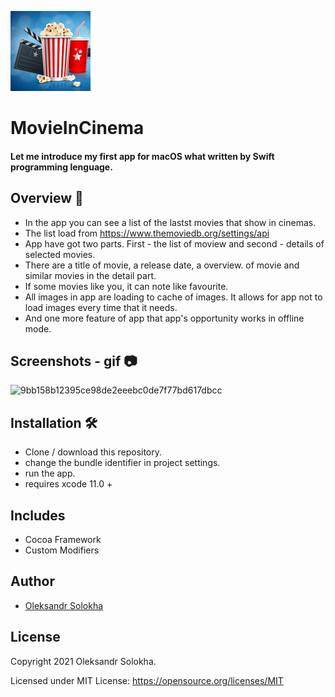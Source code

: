  <p float="left">
 <img src ="MovieInCinema/Support files/Assets.xcassets/AppIcon.appiconset/128.png"  />      
 </p>


# MovieInCinema

#### Let me introduce my first app for macOS what written by Swift programming lenguage.<br/>

## Overview 💬
- In the app you can see a list of the lastst movies that show in cinemas.<br/>
- The list load from https://www.themoviedb.org/settings/api<br/>
- App have got two parts. First - the list of moview and second - details of selected movies.<br/>
- There are a title of movie, a release date, a overview. of movie and similar movies in the detail part.<br/>
- If some movies like you, it can note like favourite.<br/>
- All images in app are loading to cache of images. It allows for app not to load images every time that it needs.<br/>
- And one more feature of app that app's opportunity works in offline mode.<br/>

## Screenshots - gif 📷
![9bb158b12395ce98de2eeebc0de7f77bd617dbcc](https://user-images.githubusercontent.com/15982074/117174655-9f2c0180-add6-11eb-97bd-3d49e5947c32.gif)

 ## Installation 🛠
 - Clone / download this repository.
 - change the bundle identifier in project settings.
 - run the app.
 - requires xcode 11.0 +

  
## Includes
- Cocoa Framework
- Custom Modifiers 

## Author
* [Oleksandr Solokha](https://github.com/solokha-o)

## License

Copyright 2021 Oleksandr Solokha.

Licensed under MIT License: https://opensource.org/licenses/MIT


